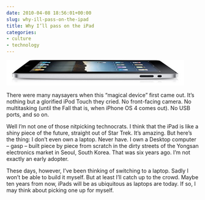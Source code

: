 ```yaml
---
date: 2010-04-08 18:56:01+00:00
slug: why-ill-pass-on-the-ipad
title: Why I’ll pass on the iPad
categories:
- culture
- technology
---
```


![ipad](/images/ipad1.jpg)

 

There were many naysayers when this “magical device” first came out. It’s nothing but a glorified iPod Touch they cried. No front-facing camera. No multitasking (until the Fall that is, when iPhone OS 4 comes out). No USB ports, and so on. 

 

Well I’m not one of those nitpicking technocrats. I think that the iPad is like a shiny piece of the future, straight out of Star Trek. It’s amazing. But here’s the thing: I don’t even own a laptop. Never have. I own a Desktop computer – gasp – built piece by piece from scratch in the dirty streets of the Yongsan electronics market in Seoul, South Korea. That was six years ago. I’m not exactly an early adopter.

 

These days, however, I’ve been thinking of switching to a laptop. Sadly I won’t be able to build it myself. But at least I’ll catch up to the crowd. Maybe ten years from now, iPads will be as ubiquitous as laptops are today. If so, I may think about picking one up for myself.
